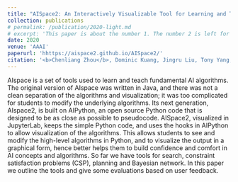 ```yaml
---
title: "AISpace2: An Interactively Visualizable Tool for Learning and Teaching Artificial Intelligence"
collection: publications
# permalink: /publication/2020-light.md
# excerpt: 'This paper is about the number 1. The number 2 is left for future work.'
date: 2020
venue: 'AAAI'
paperurl: 'hhttps://aispace2.github.io/AISpace2/'
citation: '<b>Chenliang Zhou</b>, Dominic Kuang, Jingru Liu, Tony Yang, Zijia Zhang, Alan Mackworth, David Poole. (2020). &quot;AISpace2: An Interactively Visualizable Tool for Learning and Teaching Artificial Intelligence.&quot; <i>AAAI 2020</i>'
---
```

AIspace is a set of tools used to learn and teach fundamental AI algorithms. The original version of AIspace was written in Java, and there was not a clean separation of the algorithms and visualization; it was too complicated for students to modify the underlying algorithms. Its next generation, AIspace2, is built on AIPython, an open source Python code that is designed to be as close as possible to pseudocode. AISpace2, visualized in JupyterLab, keeps the simple Python code, and uses the hooks in AIPython to allow visualization of the algorithms. This allows students to see and modify the high-level algorithms in Python, and to visualize the output in a graphical form, hence better helps them to build confidence and comfort in AI concepts and algorithms. So far we have tools for search, constraint satisfaction problems (CSP), planning and Bayesian network. In this paper we outline the tools and give some evaluations based on user feedback.

  